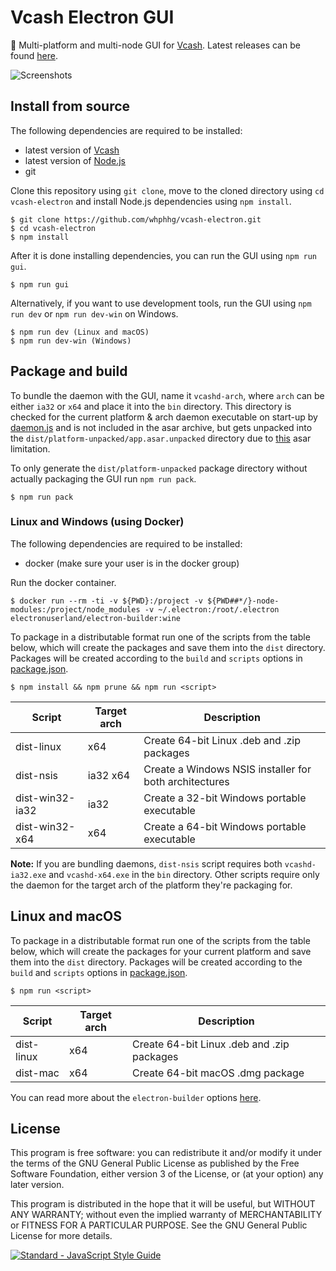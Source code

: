 # Vcash Electron GUI
:honeybee: Multi-platform and multi-node GUI for [Vcash](https://vcash.info/).
Latest releases can be found [here](https://github.com/whphhg/vcash-electron/releases).

![Screenshots](http://i.imgur.com/i3Dxol0.gif)

## Install from source
The following dependencies are required to be installed:
* latest version of [Vcash](https://vcash.info/wallets.php)
* latest version of [Node.js](https://nodejs.org/en/download/current/)
* git

Clone this repository using `git clone`, move to the cloned directory
using `cd vcash-electron` and install Node.js dependencies using `npm install`.

    $ git clone https://github.com/whphhg/vcash-electron.git
    $ cd vcash-electron
    $ npm install

After it is done installing dependencies, you can run the GUI
using `npm run gui`.

    $ npm run gui

Alternatively, if you want to use development tools, run the GUI
using `npm run dev` or `npm run dev-win` on Windows.

    $ npm run dev (Linux and macOS)
    $ npm run dev-win (Windows)

## Package and build
To bundle the daemon with the GUI, name it `vcashd-arch`, where `arch` can
be either `ia32` or `x64` and place it into the `bin` directory. This directory
is checked for the current platform & arch daemon executable on start-up by
[daemon.js](https://github.com/whphhg/vcash-electron/blob/master/src/daemon.js)
and is not included in the asar archive, but gets unpacked into
the `dist/platform-unpacked/app.asar.unpacked` directory due to
[this](https://electron.atom.io/docs/tutorial/application-packaging/#executing-binaries-inside-asar-archive)
asar limitation.

To only generate the `dist/platform-unpacked` package directory without
actually packaging the GUI run `npm run pack`.

    $ npm run pack

### Linux and Windows (using Docker)
The following dependencies are required to be installed:
* docker (make sure your user is in the docker group)

Run the docker container.

    $ docker run --rm -ti -v ${PWD}:/project -v ${PWD##*/}-node-modules:/project/node_modules -v ~/.electron:/root/.electron electronuserland/electron-builder:wine

To package in a distributable format run one of the scripts from the table
below, which will create the packages and save them into the `dist` directory.
Packages will be created according to the `build` and `scripts` options in
[package.json](https://github.com/whphhg/vcash-electron/blob/master/package.json#L11-L33).

    $ npm install && npm prune && npm run <script>

Script | Target arch | Description
------ | ------ | ------
dist-linux | x64 | Create 64-bit Linux .deb and .zip packages
dist-nsis | ia32 x64 | Create a Windows NSIS installer for both architectures
dist-win32-ia32 | ia32 | Create a 32-bit Windows portable executable
dist-win32-x64 | x64 | Create a 64-bit Windows portable executable

**Note:** If you are bundling daemons, `dist-nsis` script requires both
`vcashd-ia32.exe` and `vcashd-x64.exe` in the `bin` directory. Other scripts
require only the daemon for the target arch of the platform they're packaging for.

## Linux and macOS
To package in a distributable format run one of the scripts from the table
below, which will create the packages for your current platform and save
them into the `dist` directory. Packages will be created according to the
`build` and `scripts` options in
[package.json](https://github.com/whphhg/vcash-electron/blob/master/package.json#L11-L33).

    $ npm run <script>

Script | Target arch | Description
------ | ------ | ------
dist-linux | x64 | Create 64-bit Linux .deb and .zip packages
dist-mac | x64 | Create 64-bit macOS .dmg package

You can read more about the `electron-builder` options
[here](https://github.com/electron-userland/electron-builder/wiki/Options).

## License
This program is free software: you can redistribute it and/or modify
it under the terms of the GNU General Public License as published by
the Free Software Foundation, either version 3 of the License, or
(at your option) any later version.

This program is distributed in the hope that it will be useful,
but WITHOUT ANY WARRANTY; without even the implied warranty of
MERCHANTABILITY or FITNESS FOR A PARTICULAR PURPOSE.  See the
GNU General Public License for more details.

[![Standard - JavaScript Style Guide](https://cdn.rawgit.com/feross/standard/master/badge.svg)](https://github.com/feross/standard)
